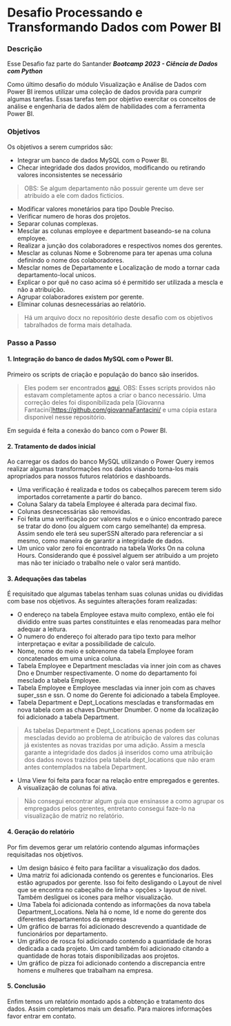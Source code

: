 # Desafio Processando e Transformando Dados com Power BI

### Descrição

Esse Desafio faz parte do Santander ***Bootcamp 2023 - Ciência de Dados com Python***

Como último desafio do módulo Visualização e Análise de Dados com Power BI iremos
utilizar uma coleção de dados provida para cumprir algumas tarefas. Essas tarefas
tem por objetivo exercitar os conceitos de análise e engenharia de dados além de
habilidades com a ferramenta Power BI.

### Objetivos

Os objetivos a serem cumpridos são:

* Integrar um banco de dados MySQL com o Power BI.
* Checar integridade dos dados providos, modificando ou retirando valores inconsistentes se necessário
> OBS: Se algum departamento não possuir gerente um deve ser atribuido a ele com dados ficticios.
* Modificar valores monetários para tipo Double Preciso.
* Verificar numero de horas dos projetos.
* Separar colunas complexas.
* Mesclar as colunas employee e department baseando-se na coluna employee.
* Realizar a junção dos colaboradores e respectivos nomes dos gerentes.
* Mesclar as colunas Nome e Sobrenome para ter apenas uma coluna definindo o nome dos colaboradores.
* Mesclar nomes de Departamente e Localização de modo a tornar cada departamento-local unicos.
* Explicar o por quê no caso acima só é permitido ser utilizada a mescla e não a atribuição.
* Agrupar colaboradores existem por gerente.
* Eliminar colunas desnecessárias ao relatório.

> Há um arquivo docx no repositório deste desafio com os objetivos tabralhados de forma mais detalhada.


### Passo a Passo

#### 1. Integração do banco de dados MySQL com o Power BI.

Primeiro os scripts de criação e população do banco são inseridos.
> Eles podem ser encontrados [aqui](https://github.com/julianazanelatto/power_bi_analyst/tree/main/M%C3%B3dulo%203/Desafio%20de%20Projeto).
> OBS: Esses scripts providos não estavam completamente aptos a criar o banco necessário.
> Uma correção deles foi disponibilizada pela [Giovanna Fantacini]https://github.com/giovannaFantacini/ e uma cópia estara disponivel nesse repositório.

Em seguida é feita a conexão do banco com o Power BI.

#### 2. Tratamento de dados inicial

Ao carregar os dados do banco MySQL utilizando o Power Query iremos realizar algumas transformações nos dados visando torna-los
mais apropriados para nossos futuros relatórios e dashboards.

* Uma verificação é realizada e todos os cabeçalhos parecem terem sido importados corretamente a partir do banco.
* Coluna Salary da tabela Employee é alterada para decimal fixo.
* Colunas desnecessárias são removidas.
* Foi feita uma verificação por valores nulos e o único encontrado parece se tratar do dono (ou alguem com cargo semelhante) da empresa.<br>Assim sendo ele terá seu superSSN alterado para referenciar a si mesmo, como maneira de garantir a integridade de dados.
* Um unico valor zero foi encontrado na tabela Works On na coluna Hours. Considerando que é possivel alguem ser atribuido a um projeto mas não ter iniciado o trabalho nele o valor será mantido.

#### 3. Adequações das tabelas

É requisitado que algumas tabelas tenham suas colunas unidas ou divididas com base nos objetivos. As seguintes alterações foram realizadas:

* O endereço na tabela Employee estava muito complexo, então ele foi dividido entre suas partes constituintes e elas renomeadas para melhor adequar a leitura.
* O numero do endereço foi alterado para tipo texto para melhor interpretaçao e evitar a possibilidade de calculo.
* Nome, nome do meio e sobrenome da tabela Employee foram concatenados em uma unica coluna.
* Tabela Employee e Department mescladas via inner join com as chaves Dno e Dnumber respectivamente. O nome do departamento foi mesclado a tabela Employee.
* Tabela Employee e Employee mescladas via inner join com as chaves super_ssn e ssn. O nome do Gerente foi adicionado a tabela Employee.
* Tabela Department e Dept_Locations mescladas e transformadas em nova tabela com as chaves Dnumber Dnumber. O nome da localização foi adicionado a tabela Department.
> As tabelas Department e Dept_Locations apenas podem ser mescladas devido ao problema de atribuição de valores das colunas já existentes as novas trazidas por uma adição.
> Assim a mescla garante a integridade dos dados já inseridos como uma atribuição dos dados novos trazidos pela tabela dept_locations que não eram antes contemplados na tabela Department.
* Uma View foi feita para focar na relação entre empregados e gerentes. A visualização de colunas foi ativa.
> Não consegui encontrar algum guia que ensinasse a como agrupar os empregados pelos gerentes, entretanto consegui faze-lo na visualização de matriz no relatório.

#### 4. Geração do relatório

Por fim devemos gerar um relatório contendo algumas informações requisitadas nos objetivos.

* Um design básico é feito para facilitar a visualização dos dados.
* Uma matriz foi adicionada contendo os gerentes e funcionarios. Eles estão agrupados por gerente. Isso foi feito desligando o Layout de nivel que se encontra no cabeçalho de linha > opções > layout de nivel. Também desliguei os icones para melhor visualização.
* Uma Tabela foi adicionada contendo as informações da nova tabela Department_Locations. Nela há o nome, Id e nome do gerente dos diferentes departamentos da empresa
* Um gráfico de barras foi adicionado descrevendo a quantidade de funcionários por departamento.
* Um gráfico de rosca foi adicionado contendo a quantidade de horas dedicada a cada projeto. Um card também foi adicionado citando a quantidade de horas totais disponibilizadas aos projetos.
* Um gráfico de pizza foi adicionado contendo a discrepancia entre homens e mulheres que trabalham na empresa.

#### 5. Conclusão

Enfim temos um relatório montado após a obtenção e tratamento dos dados. Assim completamos mais um desafio. Para maiores informações favor entrar em contato.
